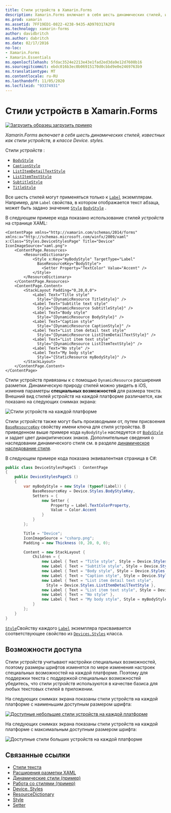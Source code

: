 ```yaml
---
title: Стили устройств в Xamarin.Forms
description: Xamarin.Forms включает в себя шесть динамических стилей, известных как стили устройств, в классе Device. styles. В этой статье объясняется, как использовать стили устройств в Xamarin.Forms приложении.
ms.prod: xamarin
ms.assetid: 7FF19ED1-0822-4238-9435-AD970317A2F8
ms.technology: xamarin-forms
author: davidbritch
ms.author: dabritch
ms.date: 02/17/2016
no-loc:
- Xamarin.Forms
- Xamarin.Essentials
ms.openlocfilehash: 5fdac3524e2213e43e1fad2ed3da9e12d7608b16
ms.sourcegitcommit: ebdc016b3ec0b06915170d0cbbd9e0e2469763b9
ms.translationtype: MT
ms.contentlocale: ru-RU
ms.lasthandoff: 11/05/2020
ms.locfileid: "93374931"
---
```

# <a name="device-styles-in-no-locxamarinforms"></a>Стили устройств в Xamarin.Forms

[![Загрузить образец](~/media/shared/download.png) загрузить пример](/samples/xamarin/xamarin-forms-samples/userinterface-styles-dynamicstyles)

_Xamarin.Forms включает в себя шесть динамических стилей, известных как стили устройств, в классе Device. styles._

Стили *устройств* :

- [`BodyStyle`](xref:Xamarin.Forms.Device.Styles.BodyStyle)
- [`CaptionStyle`](xref:Xamarin.Forms.Device.Styles.CaptionStyle)
- [`ListItemDetailTextStyle`](xref:Xamarin.Forms.Device.Styles.ListItemDetailTextStyle)
- [`ListItemTextStyle`](xref:Xamarin.Forms.Device.Styles.ListItemTextStyle)
- [`SubtitleStyle`](xref:Xamarin.Forms.Device.Styles.SubtitleStyle)
- [`TitleStyle`](xref:Xamarin.Forms.Device.Styles.TitleStyle)

Все шесть стилей могут применяться только к [`Label`](xref:Xamarin.Forms.Label) экземплярам. Например, для `Label` свойства, в котором отображается текст абзаца, может быть задано значение [`Style`](xref:Xamarin.Forms.NavigableElement.Style) [`BodyStyle`](xref:Xamarin.Forms.Device.Styles.BodyStyle) .

В следующем примере кода показано использование стилей *устройств* на странице XAML:

```xaml
<ContentPage xmlns="http://xamarin.com/schemas/2014/forms" xmlns:x="http://schemas.microsoft.com/winfx/2009/xaml" x:Class="Styles.DeviceStylesPage" Title="Device" IconImageSource="xaml.png">
    <ContentPage.Resources>
        <ResourceDictionary>
            <Style x:Key="myBodyStyle" TargetType="Label"
              BaseResourceKey="BodyStyle">
                <Setter Property="TextColor" Value="Accent" />
            </Style>
        </ResourceDictionary>
    </ContentPage.Resources>
    <ContentPage.Content>
        <StackLayout Padding="0,20,0,0">
            <Label Text="Title style"
              Style="{DynamicResource TitleStyle}" />
            <Label Text="Subtitle text style"
              Style="{DynamicResource SubtitleStyle}" />
            <Label Text="Body style"
              Style="{DynamicResource BodyStyle}" />
            <Label Text="Caption style"
              Style="{DynamicResource CaptionStyle}" />
            <Label Text="List item detail text style"
              Style="{DynamicResource ListItemDetailTextStyle}" />
            <Label Text="List item text style"
              Style="{DynamicResource ListItemTextStyle}" />
            <Label Text="No style" />
            <Label Text="My body style"
              Style="{StaticResource myBodyStyle}" />
        </StackLayout>
    </ContentPage.Content>
</ContentPage>
```

Стили устройств привязаны к с помощью `DynamicResource` расширения разметки. Динамическую природу стилей можно увидеть в iOS, изменив параметры **специальных возможностей** для размера текста. Внешний вид стилей *устройств* на каждой платформе различается, как показано на следующих снимках экрана:

![Стили устройств на каждой платформе](device-images/device-styles.png)

Стили *устройств* также могут быть производными от, путем присвоения [`BaseResourceKey`](xref:Xamarin.Forms.Style.BaseResourceKey) свойству имени ключа для стиля устройства. В приведенном выше примере кода `myBodyStyle` наследуется от [`BodyStyle`](xref:Xamarin.Forms.Device.Styles.BodyStyle) и задает цвет диакритических знаков. Дополнительные сведения о наследовании динамического стиля см. в разделе [динамическое наследование стиля](~/xamarin-forms/user-interface/styles/xaml/dynamic.md#dynamic-style-inheritance).

В следующем примере кода показана эквивалентная страница в C#:

```csharp
public class DeviceStylesPageCS : ContentPage
{
    public DeviceStylesPageCS ()
    {
        var myBodyStyle = new Style (typeof(Label)) {
            BaseResourceKey = Device.Styles.BodyStyleKey,
            Setters = {
                new Setter {
                    Property = Label.TextColorProperty,
                    Value = Color.Accent
                }
            }
        };

        Title = "Device";
        IconImageSource = "csharp.png";
        Padding = new Thickness (0, 20, 0, 0);

        Content = new StackLayout {
            Children = {
                new Label { Text = "Title style", Style = Device.Styles.TitleStyle },
                new Label { Text = "Subtitle style", Style = Device.Styles.SubtitleStyle },
                new Label { Text = "Body style", Style = Device.Styles.BodyStyle },
                new Label { Text = "Caption style", Style = Device.Styles.CaptionStyle },
                new Label { Text = "List item detail text style",
                  Style = Device.Styles.ListItemDetailTextStyle },
                new Label { Text = "List item text style", Style = Device.Styles.ListItemTextStyle },
                new Label { Text = "No style" },
                new Label { Text = "My body style", Style = myBodyStyle }
            }
        };
    }
}
```

[`Style`](xref:Xamarin.Forms.NavigableElement.Style)Свойству каждого [`Label`](xref:Xamarin.Forms.Label) экземпляра присваивается соответствующее свойство из [`Devices.Styles`](xref:Xamarin.Forms.Device.Styles) класса.

## <a name="accessibility"></a>Возможности доступа

Стили *устройств* учитывают настройки специальных возможностей, поэтому размеры шрифтов изменятся по мере изменения настроек специальных возможностей на каждой платформе. Поэтому для поддержки текста с поддержкой специальных возможностей убедитесь, что стили *устройств* используются в качестве базиса для любых текстовых стилей в приложении.

На следующих снимках экрана показаны стили устройств на каждой платформе с наименьшим доступным размером шрифта:

[![Доступные небольшие стили устройств на каждой платформе](device-images/minimum-size.png)](device-images/minimum-size-large.png#lightbox "Доступные небольшие стили устройств на каждой платформе")

На следующих снимках экрана показаны стили устройств на каждой платформе с максимальным доступным размером шрифта:

![Доступные стили больших устройств на каждой платформе](device-images/maximum-size.png)

## <a name="related-links"></a>Связанные ссылки

- [Стили текста](~/xamarin-forms/user-interface/text/styles.md)
- [Расширения разметки XAML](~/xamarin-forms/xaml/xaml-basics/xaml-markup-extensions.md)
- [Динамические стили (пример)](/samples/xamarin/xamarin-forms-samples/userinterface-styles-dynamicstyles)
- [Работа со стилями (пример)](/samples/xamarin/xamarin-forms-samples/workingwithstyles)
- [Device. Styles](xref:Xamarin.Forms.Device.Styles)
- [ResourceDictionary](xref:Xamarin.Forms.ResourceDictionary)
- [Style](xref:Xamarin.Forms.Style)
- [Setter](xref:Xamarin.Forms.Setter)